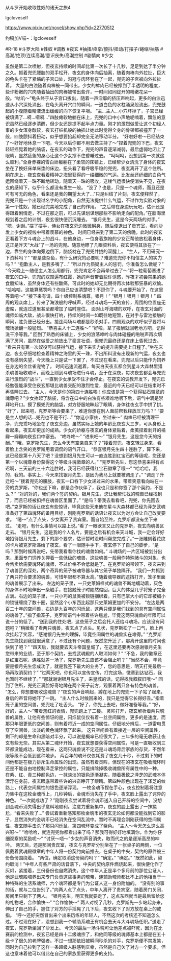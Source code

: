 从斗罗开始收取性奴的诸天之旅4

lgcloveself

https://www.pixiv.net/novel/show.php?id=22770512

约稿加V喵~：lgcloveself

#R-18
#斗罗大陆
#性奴
#调教
#夜玄
#抽搐/痉挛/颤抖/扭动/打摆子/蜷缩/抽筋
#高潮/绝顶/连续高潮/意识丧失/高潮控制
#剧情向
#少女


虽然是第二次喷射，但夜玄持续的时间却比第一次长了十几秒，足足到达了半分钟之久。抓着兜兜腰肢的双手松开，夜玄的身体向后抽离，随着肉棒向外拉扯，巨大的龟头卡在了紧缩的子宫口处，沟冠与肉环套在了一起，兜兜的子宫被向外拉扯着。
大量的白浊随着肉棒被一同带出，少女的蚌肉已经被撑到了半透明的程度，些许粉嫩的穴肉随着抽出的肉棒被带出些许，一时间如同绽开的粉嫩花朵一般。“咕叽～”龟头终于从子宫口拔出，随着一声淫靡的挤压声响起，更多的白浊迅速从小穴深处涌出，在龟头离开穴口的瞬间，一道白色的水柱涌泉般流出，兜兜鼓起的小腹随着精液流出缓缓的向下恢复平坦。
“主…主人…小穴坏掉了，子宫已经被填满了…嗬…嗬嗬…”四肢瘫软地躺在床上，兜兜的口中小声地呢喃着，飘忽的意识虽然已经逐步清醒，但少女还是提不起半点力量。刚才的激烈做爱让这个初经人事的少女浑身酸软，夜玄打桩机般的抽插让她此时觉得全身的骨架都被撞开了一般，四肢颤抖着扭动，似乎想要抬起却完全无法移动半分。
“好啦好啦～已经结束了～好好地休息一下吧，今天以后你都不用去做主持了～”捏着兜兜的下巴，夜玄轻轻摇晃着她的脑袋，在夜玄的动作下，兜兜的声音逐渐减弱，最后虚弱地闭上了眼睛，显然疲惫的身心让这个少女撑不住昏睡过去。
“呵呵呵，没想到第一次就这么顺利。”全身赤裸的雪白娇躯躺在了柔软的床铺上，已经帮少女清洗了身体的夜玄坐在了换好床单床垫的床边，扭头看了看呼吸平稳的兜兜，夜玄离开了这个住所。
躺在床上，夜玄查看着精神之海里获得的一缕细微的气运。比发丝还纤细的白色气运围绕着天一珠不断地转动，随着天一珠的吸收，这缕气运很快便消失不见，在夜玄的感知下，似乎什么都没有发生一般。
“没了？也是，只是一个魂师，而且还是可有可无的角色，看来还是我的期望太大了…”只是纠结了片刻，夜玄便释然了，兜兜只是一个出现过名字的小配角，自然无法提供什么气运，不过作为实验对象的第一个性奴，她已经完美地完成了自己的作用。
“之后带在身边玩玩吧，估计还是得跟着剧情走，不过在那之前，可以先谋划谋划那些不影响走向的配角。”在脑海里规划着之后的计划，夜玄很快便沉沉睡去。
“银月先生，这是今天两场的对手。”
“嗯，谢谢。”摆了摆手，侍女在夜玄旁边微微躬身，随后便退出了贵宾室，看向沙发上少女的视线中带着羡慕的神色。
时间已经来到了第二天的傍晚，此时的夜玄正看着下方斗魂台上的战斗，在他身边，一位身着旗袍的少女正帮他放松着身体，这正是昨天“大战”了一场的兜兜。随意地瞟了几眼资料后，夜玄便将其放在了一边，靠坐的身体向旁边倒下，脑袋枕在了兜兜并拢的双腿上。
“主人，不用研究一下资料吗？”
“都是些杂鱼，有什么研究的必要呢？难道兜兜你不相信主人的实力吗？”
“抱歉主人，是我多嘴了…”
“所以作为质疑主人的惩罚，你准备怎么做呢？”
“今天晚上～随便主人怎么用都行，兜兜肯定不会再晕过去了～”将一粒葡萄塞进了夜玄的口中，兜兜的双颊遍布红霞，她的声音带着些许诱惑，昨夜才初尝禁果的她食髓知味，虽然身体还有些酸痛，可此时的她却无比期待再次体验那狂暴的欢愉。
“哈哈哈，这能算惩罚吗？你自己应该清楚吧？不逗你了，斗魂要开始了，在这里等着吧～”
“接下来有请，四十级控制系魂尊，银月！”
“银月！银月！银月！”
四周的观众席上，传来了海浪般的呼喊声，经过斗魂场一天的宣传，周围的位置座无虚席，就连过道里甚至都增加了临时座位。
面对山呼海啸的欢呼，在夜玄对面的魂师如临大敌，战斗很快打响，持续的时间一如既往地短暂，在对手与雷池接触的瞬间，胜负便已经分出。接连两场斗魂都是秒杀对手，四周观众的欢呼似乎要将斗魂场掀翻一般猛烈。
“恭喜主人十二连胜～”
“好啦，拿了报酬就回老地方吧，记得洗干净等我。”
回到了熟悉的床铺上，少女的浪荡呻吟与肉体碰撞的啪啪声再次填满了房间，虽然在做爱之前放出了豪言壮语，但兜兜最终还是在床上昏死过去。
“看来只有第一次奴役可以获得气运，接下来实力的提升需要提上日程了。”坐在床边，夜玄仔细地检查着精神之海里的天一珠，不出所料没有出现新的气运，夜玄也没有感到失望，今天晚上只是试一下罢了，不过现在看来，兜兜以后只能作为饲养在身边的金丝雀宠物了。
时间迅速流逝着，每天白天夜玄都会到星斗大森林里猎杀魂兽吸收魂环，而晚上则到斗魂场进行斗魂，至于在深夜，每次夜玄都会与兜兜进行激烈的“战斗”，一直到少女承受不住才会停止。在夜玄的调教开发下，兜兜已经勉强能承受住夜玄那堪比魂兽交配的激烈性爱，最近的今天已经可以在结束时不再昏睡过去。
“主人，今天是你的第四十连胜唉！你应该是第一个获得钻石徽章的魂尊吧？”少女抬起了脑袋，将含在口中的白浊有些艰难地咽下后，语气中满是崇拜地开口。摸了摸兜兜的脑袋，对方舒服地眯起了眼睛，身体往夜玄手中拱了拱。
“好了，起来吧，克罗斯等会要来了，难道你想在别人面前帮我释放压力吗？”
“要是主人想的话…兜兜也不是不行…”
“你这小家伙，坐过来～”
肉棒已经被清理干净，兜兜乖巧地坐在了夜玄旁边，虽然实际上她的年龄比夜玄大三岁，可从身形上看起来，夜玄却更加的成熟。少女的娇躯与夜玄的身体紧贴着，柔荑捏着剥开的橘瓣一瓣瓣向夜玄口中塞去。
“咚咚咚～”
“进来吧～”
“银月先生，这是您今天的报酬。”
“哦，克罗斯先生，怎么今天有空亲自来了？”搂着兜兜，夜玄转过身来，看着脸上含笑的克罗斯用着调侃的语气开口。
“恭喜银月先生四十连胜了，算下来，这已经是第十八天了吧？没想到银月先生可以一直连胜到红宝石的等级呢，您还是第一个以魂尊身份获得这个等级斗魂徽章的人。”
“克罗斯先生，您这恭喜来得有点迟啊，三天前的三十六连胜时，我可已经获得红宝石徽章了哦～”
“哈哈哈，我的，我的。事实上，今天来找银月先生，是因为我马上就要被调走了。”
“调走？升迁吧～”搂着兜兜的腰肢，夜玄一口吞下少女递过来的水果，带着笑意看向站在一旁的克罗斯，“你也坐下嘛，都是合作伙伴了，我也只是和你签了那个契约，不是么？”
“对的对的，我们两个签的契约。银月先生，您让我帮忙找的魂兽已经找到了，而且已经被扣押在魂兽区里面了。”
“是吗？带我去看看吧，兜兜，你先回去吧。”克罗斯的话让夜玄有些惊讶，毕竟这些天来他在星斗大森林都已经为泽芝武魂准备好了第四魂环的备用目标，刚刚克罗斯的话语让夜玄以为对方会让自己改变要求。
“嗯～”点了点头，少女离开了贵宾室。而自始至终，克罗斯都没有坐下来过。
“走吧，有什么事情可以路上说。”看了一眼欲言又止的克罗斯，夜玄向魂兽区走去。
“银月先生，这是我的个人名片，要是之后有机会来天斗城，我一定会好好地招待银月先生，剩下的那个要求，估计暂时没时间帮您完成了。”一张雕刻着花纹的卡片被克罗斯递给了夜玄，看了一眼随手手下，夜玄停下了自己的脚步，“是吗？那到时候再说吧，先带我看看你找的魂兽如何。”
斗魂场的一片区域被划分出来，里面专门饲养关押着一些低级的魂兽，这些魂兽一般用作特殊赌斗的对象，也会售卖给需要魂环的魂师，不过价格不会低就是了。在克罗斯的带领下，夜玄来到了魂兽区的深处，两个奇异的笼子被魂导器与其它笼子单独隔开。
“我们一共抓到了两只符合要求的魂兽，可惜年限都不算太高。”随着魂导器的遮挡打开，笼子里面的魂兽展示了出来。
左边的笼子里，一只史莱姆样式的魂兽不断地蠕动着，灰色的身体不时地伸出一条触手，在接触笼子时陡然缩回，巨大的体型几乎将笼子完全占满。右边的笼子里，一只小巧的鼠类被锁链捆绑着，只有巴掌大小的它却被细小的锁链缠绕了数十圈，显然这个小东西比起那只史莱姆更加的不安分。
“左边是两百二十年的空间兽，右边是九百年的闪烁鼠，这两只便是我们找到的具有空间属性的魂兽了。”指了指笼子，克罗斯语气中带着些许尴尬，毕竟这两只魂兽的年限可以说十分的低了。
“送到我的住处吧，这些笼子之后会托人还给斗魂场，应该没有问题吧？”稍微看了看两只魂兽，夜玄点了点头。见状，克罗斯松了一口气，脸上再次挂起了笑容，“感谢银月先生的理解，毕竟空间属性的魂兽实在难得。”
“克罗斯先生能找到我就很满意了，不过还有个问题，既然您升迁了，那离开这里的时间也快到了吧？”
“四天后，我就要去天斗帝国皇城了，在这里还要再次感谢银月先生您带来的业绩，至于那个契约，去找武魂殿的人取消如何？”
“不急，我的徽章还是红宝石呢，连胜就差一场了，克罗斯先生应该不会阻止吧？”
“当然不会，毕竟要是银月先生您成功了，就是我签下最大的业务了，您的意思是，明天打完最后一场再取消契约？”
“过两天吧，你也可以宣传宣传，打完这场，徽章到达钻石，我也暂时不继续了。”
“那就谢谢银月先生了，来皇城的话，记得找我叙叙旧哦～”
回到了住所，兜兜正满脸好奇地蹲在两个笼子前方，观察着两只各有特色的魂兽。
“怎么，你想要吸收这魂兽？”夜玄的声音响起，蹲在地上的兜兜一下子站了起来，身后的声音将她吓了一跳。
“主人什么时候回来的，我只是觉得它长得好丑。”指着笼子里的空间兽，兜兜吐了吐舌头。
“好了，你先上去吧，做好准备等我。”
“好，好的，主人～”带着羞红的表情，兜兜跑上了二楼。
灵眸打开，夜玄解析着两只魂兽的属性，让他有些惊讶的是，闪烁鼠仅仅有着一丝空间属性，更多的是速度，而那只年限更低的空间兽，则有着将近一成的空间属性。仔细地分辨后，一道雷电贯穿了空间兽，淡淡的黄色魂环飘了起来。
这只空间兽有着接近一层的空间属性，剩下的却是生命和黑暗对半分，可以说是概率已经很大了，三年多的毫无收获让夜玄有些无奈。其实从第二魂环开始，夜玄就想要获得空间属性，可是一直吸收到三环都没能成功，现在看来，这两只魂兽说不定还是斗魂场背后家族的存货，不然年限等级不会低到这种地步。
两百年的魂环仅仅耗费了夜玄几十秒，不过剩下的时间他都是在极力排斥生命属性的出现。虽然有着灵眸，但现在的夜玄在吸收魂环时还是不能自由地控制泽芝掌控的属性，只能排除掉吸收魂兽所有属性中的一种。
在紫、红、青三种颜色边，一抹淡淡的银色逐渐凝实，随着极致之泽芝的武魂本体漂浮在身前，夜玄眼底带着些许的兴奋睁开了眼睛。第四种颜色出现在了泽芝的纹路上，代表空间属性的银色逐渐浮现。
一枚金魂币捏在手心，夜玄控制着将注意力集中在这枚金魂币上，几秒钟后，金魂币消失在了手中，夜玄脸上露出了诧异的神色。
“一次就成功了？”刚刚夜玄尝试着将金魂币送入自己开辟的空间中，没想到金魂币消失得出乎意料地顺利。注意力重新集中，夜玄的脸上露出了一抹尴尬，“看来失败了…”
尝试着重新感知那枚金魂币的夜玄无论如何都没能找到它的影子，显然消失的金魂币已经消失在空间乱流中。暂时不再理会刚刚获得的空间属性，夜玄随手击杀了那只闪烁鼠，第四魂环变成了紫色。
“主人～今天怎么这么高兴呀～”
“哈哈哈，就连兜兜你都看出来了吗？那我可得好好地填满你，作为你仔细观察的奖励呢～”
“讨厌～唔～”少女的声音消失，取而代之的是逐渐高昂的呻吟。
两天后，还是那间贵宾室，夜玄与克罗斯分别坐在了一张桌子的两侧，一位佩戴着武魂殿徽章的中年人将一份契约向前推去，在桌子的中央，契约的原件被三份备份围绕着。
“两位，确定取消这份契约吗？”
“确定。”
“确定。”
“既然如此，契约取消！”中年人有些严肃的话音落下，中央的契约原件燃烧起来，很快便化作了灰烬，紧接着，三份备份也自燃消失。这个中年人正是半个多月前的那位公证人，他是武魂殿培养出来专门负责这些事务的魂帝，连辅助魂师都比不上的他相当于一种特殊的生活系魂师，六个魂环都是专门为公证人这一身份附加的。
“没有别的事的话，就与二位告别了。”向两人点了点头，中年人离开了贵宾室，随着房门关闭，房间里只剩下了两人。
“银月先生，明天我就要走了，这点东西就当是最后留给您的礼物吧，合作愉快～”
“合作愉快～”
两人对视了几秒，克罗斯先一步站起身来，伸出了自己的手，握住了对方的手摇晃了几下后，夜玄收下了对方放在桌上的戒指。
“呼～还好突然冒出来个出来历练的年轻人，不然这次的考核还不知道怎么过。不过现在好了，没想到我一个辅助系魂王有机会去天斗大斗魂场任职。”送走了夜玄，克罗斯坐回了沙发上。
今天的最后一场斗魂可让他差点被吓死，因为在比赛前的检测中，夜玄已经是四十二级魂宗了，和他同等级的魂师基本上都是在五十级卡了很久的老牌强者。不过一想那依旧被瞬间秒杀的对手，克罗斯便不禁发笑，同时为自己拉到了这样一条超级人脉感到庆幸，虽然是自己欠了对方一个要求，但这也意味着他可以借此在自己的家族里获得更多的支持。

